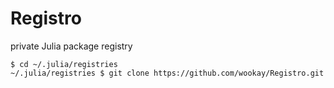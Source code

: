 # Registro

private Julia package registry

```
$ cd ~/.julia/registries
~/.julia/registries $ git clone https://github.com/wookay/Registro.git
```
